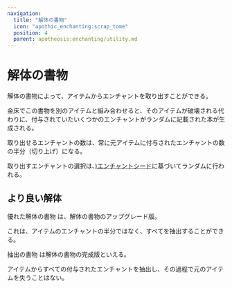```yaml
---
navigation:
  title: "解体の書物"
  icon: "apothic_enchanting:scrap_tome"
  position: 4
  parent: apotheosis:enchanting/utility.md
---
```


# 解体の書物

解体の書物によって、アイテムからエンチャントを取り出すことができる。

金床でこの書物を別のアイテムと組み合わせると、そのアイテムが破壊される代わりに、付与されていたいくつかのエンチャントがランダムに記載された本が生成される。

取り出せるエンチャントの数は、常に元アイテムに付与されたエンチャントの数の半分（切り上げ）になる。

取り出すエンチャントの選択は、[)エンチャントシード](../table/seed.md)に基づいてランダムに行われる。

<Recipe id="apothic_enchanting:scrap_tome" />

## より良い解体

<ItemImage id="apothic_enchanting:improved_scrap_tome" />

<Color id="blue">優れた解体の書物</Color> は、解体の書物のアップグレード版。

これは、アイテムのエンチャントの半分ではなく、すべてを抽出することができる。

<ItemImage id="apothic_enchanting:extraction_tome" />

<Color id="blue">抽出の書物</Color> は解体の書物の完成版といえる。

アイテムからすべての付与されたエンチャントを抽出し、その過程で元のアイテムを失うことはない。

